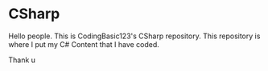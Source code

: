 # CSharp

Hello people. This is CodingBasic123's CSharp repository.
This repository is where I put my C# Content that I have coded.

Thank u
